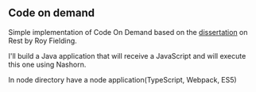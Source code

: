 ## Code on demand
 Simple implementation of Code On Demand based on the [dissertation](https://www.ics.uci.edu/~fielding/pubs/dissertation/rest_arch_style.htm) on Rest by Roy Fielding.
 
 I'll build a Java application that will receive a JavaScript and will execute this one using Nashorn.

 In node directory have a node application(TypeScript, Webpack, ES5) 
 
 
 